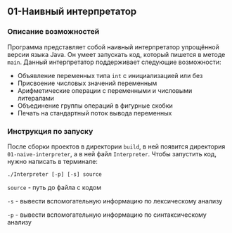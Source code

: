 ## 01-Наивный интерпретатор

### Описание возможностей

Программа представляет собой наивный интерпретатор 
упрощённой версии языка Java. Он умеет запускать код, 
который пишется в методе `main`.
Данный интерпретатор поддерживает следующие возможности:

   - Объявление переменных типа `int` с инициализацией или без
   - Присвоение числовых значений переменным
   - Арифметические операции с переменными и числовыми литералами
   - Объединение группы операций в фигурные скобки 
   - Печать на стандартный поток вывода переменных

### Инструкция по запуску

После сборки проектов в директории `build`, в ней появится
директория `01-naive-interpreter`, а в ней файл `Interpreter`.
Чтобы запустить код, нужно написать в терминале:
    
    ./Interpreter [-p] [-s] source
    
`source` - путь до файла с кодом

`-s` - вывести вспомогательную информацию по 
лексическому анализу

`-p` - вывести вспомогательную информацию по
синтаксическому анализу  
